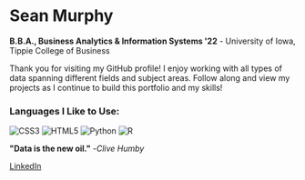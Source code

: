 # Sean Murphy
**B.B.A., Business Analytics & Information Systems '22** - University of Iowa, Tippie College of Business


Thank you for visiting my GitHub profile! I enjoy working with all types of data spanning different fields and subject areas. Follow along and view my projects as I continue to build this portfolio and my skills!


### Languages I Like to Use:
![CSS3](https://img.shields.io/badge/css3-%231572B6.svg?style=for-the-badge&logo=css3&logoColor=white)
![HTML5](https://img.shields.io/badge/html5-%23E34F26.svg?style=for-the-badge&logo=html5&logoColor=white)
![Python](https://img.shields.io/badge/python-3670A0?style=for-the-badge&logo=python&logoColor=ffdd54)
![R](https://img.shields.io/badge/r-%23276DC3.svg?style=for-the-badge&logo=r&logoColor=white)

**"Data is the new oil."** -_Clive Humby_



[LinkedIn](https://www.linkedin.com/in/seanmurphy92/)
